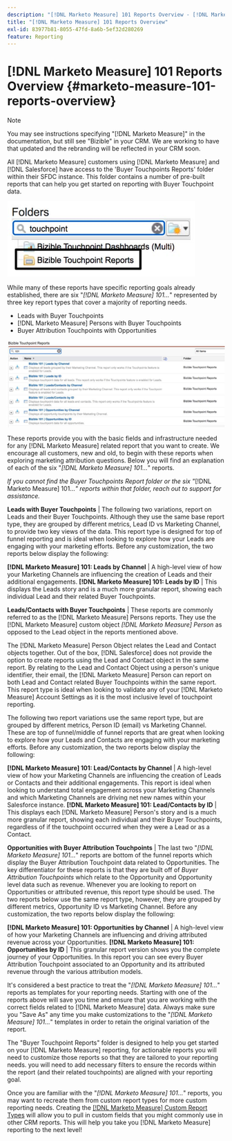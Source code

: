 ```yaml
---
description: "[!DNL Marketo Measure] 101 Reports Overview - [!DNL Marketo Measure]"
title: "[!DNL Marketo Measure] 101 Reports Overview"
exl-id: 83977b81-8055-47fd-8a6b-5ef32d280269
feature: Reporting
---
```

# [!DNL Marketo Measure] 101 Reports Overview {#marketo-measure-101-reports-overview}

>[!NOTE]
>
>You may see instructions specifying "[!DNL Marketo Measure]" in the documentation, but still see "Bizible" in your CRM. We are working to have that updated and the rebranding will be reflected in your CRM soon.

All [!DNL Marketo Measure] customers using [!DNL Marketo Measure] and [!DNL Salesforce] have access to the 'Buyer Touchpoints Reports' folder within their SFDC instance. This folder contains a number of pre-built reports that can help you get started on reporting with Buyer Touchpoint data.

![](assets/bizible-101-reports-overview-1.png)

While many of these reports have specific reporting goals already established, there are six "_[!DNL Marketo Measure] 101…_" represented by three key report types that cover a majority of reporting needs.

* Leads with Buyer Touchpoints
* [!DNL Marketo Measure] Persons with Buyer Touchpoints
* Buyer Attribution Touchpoints with Opportunities

![](assets/bizible-101-reports-overview-2.png)

These reports provide you with the basic fields and infrastructure needed for any [!DNL Marketo Measure] related report that you want to create. We encourage all customers, new and old, to begin with these reports when exploring marketing attribution questions. Below you will find an explanation of each of the six "_[!DNL Marketo Measure] 101…_" reports.

_If you cannot find the Buyer Touchpoints Report folder or the six "_[!DNL Marketo Measure] 101…_" reports within that folder, reach out to support for assistance._

**Leads with Buyer Touchpoints** | The following two variations, report on Leads and their Buyer Touchpoints. Although they use the same base report type, they are grouped by different metrics, Lead ID vs Marketing Channel, to provide two key views of the data. This report type is designed for top of funnel reporting and is ideal when looking to explore how your Leads are engaging with your marketing efforts. Before any customization, the two reports below display the following:

**[!DNL Marketo Measure] 101: Leads by Channel** | A high-level view of how your Marketing Channels are influencing the creation of Leads and their additional engagements.
**[!DNL Marketo Measure] 101: Leads by ID** | This displays the Leads story and is a much more granular report, showing each individual Lead and their related Buyer Touchpoints.

**Leads/Contacts with Buyer Touchpoints** | These reports are commonly referred to as the [!DNL Marketo Measure] Persons reports. They use the [!DNL Marketo Measure] custom object _[!DNL Marketo Measure] Person_ as opposed to the Lead object in the reports mentioned above.

The [!DNL Marketo Measure] Person Object relates the Lead and Contact objects together. Out of the box, [!DNL Salesforce] does not provide the option to create reports using the Lead and Contact object in the same report. By relating to the Lead and Contact Object using a person's unique identifier, their email, the [!DNL Marketo Measure] Person can report on both Lead and Contact related Buyer Touchpoints within the same report. This report type is ideal when looking to validate any of your [!DNL Marketo Measure] Account Settings as it is the most inclusive level of touchpoint reporting.

The following two report variations use the same report type, but are grouped by different metrics, Person ID (email) vs Marketing Channel. These are top of funnel/middle of funnel reports that are great when looking to explore how your Leads and Contacts are engaging with your marketing efforts. Before any customization, the two reports below display the following:

**[!DNL Marketo Measure] 101: Lead/Contacts by Channel** | A high-level view of how your Marketing Channels are influencing the creation of Leads or Contacts and their additional engagements. This report is ideal when looking to understand total engagement across your Marketing Channels and which Marketing Channels are driving net new names within your Salesforce instance.
**[!DNL Marketo Measure] 101: Lead/Contacts by ID** | This displays each [!DNL Marketo Measure] Person's story and is a much more granular report, showing each individual and their Buyer Touchpoints, regardless of if the touchpoint occurred when they were a Lead or as a Contact.

**Opportunities with Buyer Attribution Touchpoints** | The last two "_[!DNL Marketo Measure] 101…_" reports are bottom of the funnel reports which display the Buyer Attribution Touchpoint data related to Opportunities. The key differentiator for these reports is that they are built off of _Buyer Attribution Touchpoints_ which relate to the Opportunity and Opportunity level data such as revenue. Whenever you are looking to report on Opportunities or attributed revenue, this report type should be used. The two reports below use the same report type, however, they are grouped by different metrics, Opportunity ID vs Marketing Channel. Before any customization, the two reports below display the following:

**[!DNL Marketo Measure] 101: Opportunities by Channel** | A high-level view of how your Marketing Channels are influencing and driving attributed revenue across your Opportunities.
**[!DNL Marketo Measure] 101: Opportunities by ID** | This granular report version shows you the complete journey of your Opportunities. In this report you can see every Buyer Attribution Touchpoint associated to an Opportunity and its attributed revenue through the various attribution models.

It's considered a best practice to treat the "_[!DNL Marketo Measure] 101…_" reports as templates for your reporting needs. Starting with one of the reports above will save you time and ensure that you are working with the correct fields related to [!DNL Marketo Measure] data. Always make sure you "Save As" any time you make customizations to the "_[!DNL Marketo Measure] 101…_" templates in order to retain the original variation of the report.

The "Buyer Touchpoint Reports" folder is designed to help you get started on your [!DNL Marketo Measure] reporting, for actionable reports you will need to customize those reports so that they are tailored to your reporting needs. you will need to add necessary filters to ensure the records within the report (and their related touchpoints) are aligned with your reporting goal.

Once you are familiar with the "_[!DNL Marketo Measure] 101…_" reports, you may want to recreate them from custom report types for more custom reporting needs. Creating the [[!DNL Marketo Measure] Custom Report Types](/help/marketo-measure-salesforce-reporting/new-report-types/creating-custom-marketo-measure-report-types.md) will allow you to pull in custom fields that you might commonly use in other CRM reports. This will help you take you [!DNL Marketo Measure] reporting to the next level!
